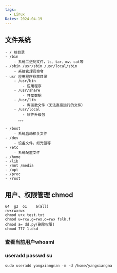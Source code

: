 ```yaml
---
tags:
  - Linux
Dates: 2024-04-19
---
```

## 文件系统
	- / 根目录
	- /bin
		- 系统二进制文件，ls、tar、mv、cat等
	- /sbin /usr/sbin /usr/local/sbin
		- 系统管理员命令
	- usr 应用程序存放目录
		- /usr/bin 
			- 应用程序
		- /usr/share
			- 共享数据
		- /usr/lib
			- 库函数文件（无法直接运行的文件）
		- /usr/local
			- 软件升级包
		- 。。。
		
	- /boot
		- 系统启动相关文件
	- /dev
		- 设备文件，如光驱等
	- /etc 
		- 系统配置文件			
	- /home
	- /lib
	- /mnt /media
	- /opt
	- /proc
	- /root


## 用户、权限管理 chmod
```
u4  g2  o1    a(all)
rwxrwxrwx
chmod u+x test.txt
chmod u=rxw,g=rwx,o=rwx fslk.f
chmod a= dd.py(删除权限)
chmod 777 1.dsd
```
### 查看当前用户whoami

### useradd passwd su
```
sudo useradd yangxiangnan -m -d /home/yangxiangna
```


